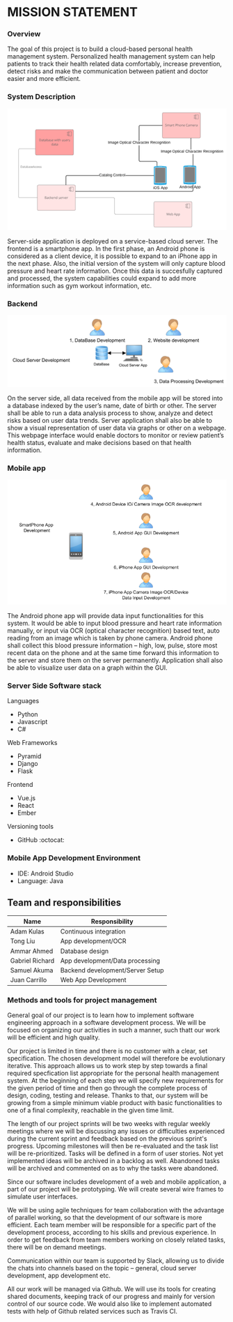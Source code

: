 # MISSION STATEMENT

### Overview

The goal of this project is to build a cloud-based personal health management system. Personalized health management system can help patients to track their health related data comfortably, increase prevention, detect risks and make the communication between patient and doctor easier and more efficient.

### System Description

![System description](https://github.com/adkulas/ece651-group-project/blob/Updating-Mission-Statement/overall_system.png)

Server-side application is deployed on a service-based cloud server. The frontend is a smartphone app. In the first phase, an Android phone is considered as a client device, it is possible to expand to an iPhone app in the next phase. Also, the initial version of the system will only capture blood pressure and heart rate information. Once this data is succesfully captured and processed, the system capabilities could expand to add more information such as gym workout information, etc.

### Backend

![Backend](https://github.com/adkulas/ece651-group-project/blob/Updating-Mission-Statement/backend.png)

On the server side, all data received from the mobile app will be stored into a database indexed by the user’s name, date of birth or other. The server shall be able to run a data analysis process to show, analyze and detect risks based on user data trends. Server application shall also be able to show a visual representation of user data via graphs or other on a webpage. This webpage interface would enable doctors to monitor or review patient’s health status, evaluate and make decisions based on that health information.

### Mobile app

![Frontend](https://github.com/adkulas/ece651-group-project/blob/master/frontend_rev2.png)

The Android phone app will provide data input functionalities for this system. It would be able to input blood pressure and heart rate information manually, or input via OCR (optical character recognition) based text, auto reading from an image which is taken by phone camera. Android phone shall collect this blood pressure information – high, low, pulse, store most recent data on the phone and at the same time forward this information to the server and store them on the server permanently. Application shall also be able to visualize user data on a graph within the GUI.

### Server Side Software stack

Languages
* Python
* Javascript
* C#

Web Frameworks
* Pyramid
* Django
* Flask

Frontend
* Vue.js
* React
* Ember

Versioning tools
* GitHub :octocat:

### Mobile App Development Environment
* IDE: Android Studio
* Language: Java

## Team and responsibilities

Name | Responsibility
------------ | -------------
Adam Kulas | Continuous integration
Tong Liu | App development/OCR
Ammar Ahmed | Database design
Gabriel Richard | App development/Data processing
Samuel Akuma | Backend development/Server Setup
Juan Carrillo | Web App Development

### Methods and tools for project management

General goal of our project is to learn how to implement software engineering approach in a software development process. We will be focused on organizing our activities in such a manner, such thatt our work will be efficient and high quality. 

Our project is limited in time and there is no customer with a clear, set specification. The chosen development model will therefore be evolutionary iterative. This approach allows us to work step by step towards a final required specfication list appropriate for the personal health management system. At the beginning of each step we will specify new requirements for the given period of time and then go through the complete process of design, coding, testing and release. Thanks to that, our system will be growing from a simple minimum viable product with basic functionalities to one of a final complexity, reachable in the given time limit.

The length of our project sprints will be two weeks with regular weekly meetings where we will be discussing any issues or difficulties experienced during the current sprint and feedback based on the previous sprint's progress. Upcoming milestones will then be re-evaluated and the task list will be re-prioritized. Tasks will be defined in a form of user stories. Not yet implemented ideas will be archived in a backlog as well. Abandoned tasks will be archived and commented on as to why the tasks were abandoned.

Since our software includes development of a web and mobile application, a part of our project will be prototyping. We will create several wire frames to simulate user interfaces.

We will be using agile techniques for team collaboration with the advantage of parallel working, so that the development of our software is more efficient. Each team member will be responsible for a specific part of the development process, according to his skills and previous experience. In order to get feedback from team members working on closely related tasks, there will be on demand meetings.

Communication within our team is supported by Slack, allowing us to divide the chats into channels based on the topic – general, cloud server development, app development etc.

All our work will be managed via Github. We will use its tools for creating shared documents, keeping track of our progress and mainly for version control of our source code. We would also like to implement automated tests with help of Github related services such as Travis CI.
